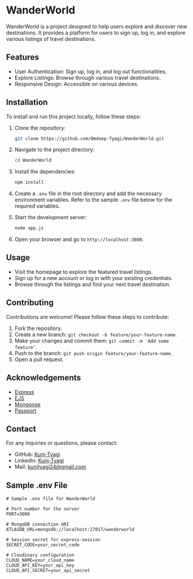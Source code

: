 # WanderWorld

WanderWorld is a project designed to help users explore and discover new destinations. It provides a platform for users to sign up, log in, and explore various listings of travel destinations.

## Features

- User Authentication: Sign up, log in, and log out functionalities.
- Explore Listings: Browse through various travel destinations.
- Responsive Design: Accessible on various devices.

## Installation

To install and run this project locally, follow these steps:

1. Clone the repository:

    ```sh
    git clone https://github.com/Omdeep-Tyagi/WanderWorld.git
    ```

2. Navigate to the project directory:

    ```sh
    cd WanderWorld
    ```

3. Install the dependencies:

    ```sh
    npm install
    ```

4. Create a `.env` file in the root directory and add the necessary environment variables. Refer to the sample `.env` file below for the required variables.



5. Start the development server:

    ```sh
    node app.js
    ```

6. Open your browser and go to `http://localhost:3000`.


## Usage

- Visit the homepage to explore the featured travel listings.
- Sign up for a new account or log in with your existing credentials.
- Browse through the listings and find your next travel destination.

## Contributing

Contributions are welcome! Please follow these steps to contribute:

1. Fork the repository.
2. Create a new branch: `git checkout -b feature/your-feature-name`.
3. Make your changes and commit them: `git commit -m 'Add some feature'`.
4. Push to the branch: `git push origin feature/your-feature-name`.
5. Open a pull request.

## Acknowledgements

- [Express](https://expressjs.com/)
- [EJS](https://ejs.co/)
- [Mongoose](https://mongoosejs.com/)
- [Passport](http://www.passportjs.org/)

## Contact

For any inquiries or questions, please contact:

- GitHub: [Kunj-Tyagi](https://github.com/Kunj-Tyagi)
- LinkedIn: [Kunj-Tyagi](https://www.linkedin.com/in/kunj-tyagi-07688423b/)
- Mail: kunjtyagi24@gmail.com



## Sample .env File

```dotenv
# Sample .env file for WanderWorld

# Port number for the server
PORT=3000

# MongoDB connection URI
ATLASDB_URL=mongodb://localhost:27017/wanderworld

# Session secret for express-session
SECRET_CODE=your_secret_code

# Cloudinary configuration
CLOUD_NAME=your_cloud_name
CLOUD_API_KEY=your_api_key
CLOUD_API_SECRET=your_api_secret
